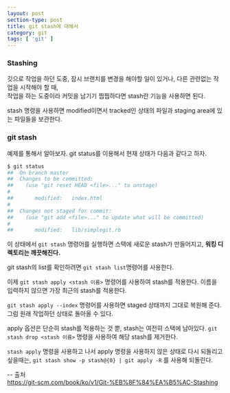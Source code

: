 ```yaml
---
layout: post
section-type: post
title: git stash에 대해서
category: git
tags: [ 'git' ]
---
```


###  Stashing

깃으로 작업을 하던 도중, 잠시 브랜치를 변경을 해야할 일이 있거나, 다른 관련없는 작업을 시작해야 할 때,  
작업을 하는 도중이라 커밋을 남기기 찝찝하다면 stash란 기능을 사용하면 된다.  

stash 명령을 사용하면 modified이면서 tracked인 상태의 파일과 staging area에 있는 파일들을 보관한다.

###  git stash

예제를 통해서 알아보자. git status를 이용해서 현재 상태가 다음과 같다고 하자.

``` bash
$ git status
##  On branch master
##  Changes to be committed:
##    (use "git reset HEAD <file>..." to unstage)
#
##       modified:   index.html
#
##  Changes not staged for commit:
##    (use "git add <file>..." to update what will be committed)
#
##       modified:   lib/simplegit.rb
```

이 상태에서 `git stash` 명령어를 실행하면 스택에 새로운 stash가 만들어지고, **워킹 디렉토리는 깨끗해진다.**    

git stash의 list를 확인하려면 `git stash list`명령어를 사용한다.  

이제 `git stash apply <stash 이름>` 명령어를 사용하여 stash를 적용한다. 이름을 입력하지 않으면 가장 최근의 stash를 적용한다.  

`git stash apply --index` 명령어를 사용하면 staged 상태까지 그대로 복원해 준다. 그럼 원래 작업하던 상태로 돌아올 수 있다.  

apply 옵션은 단순히 stash를 적용하는 것 뿐, stash는 여전히 스택에 남아있다. `git stash drop <stash 이름>` 명령을 사용하여 해당 stash를 제거한다.  

`stash apply` 명령을 사용하고 나서 apply 명령을 사용하지 않은 상태로 다시 되돌리고 싶을때는, `git stash show -p stash@{0} | git apply -R` 를 사용해 되돌린다.

-- 출처  
https://git-scm.com/book/ko/v1/Git-%EB%8F%84%EA%B5%AC-Stashing  

 
